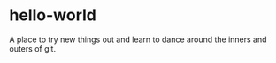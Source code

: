 # hello-world
A place to try new things out and learn to dance around the inners and outers of git.
